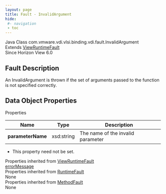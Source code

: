 ```yaml
---
layout: page
title: Fault - InvalidArgument
hide:
 #- navigation
 - toc
---
```






Java Class
    com.vmware.vdi.vlsi.binding.vdi.fault.InvalidArgument  
Extends
     [ViewRuntimeFault](vdi.fault.ViewRuntimeFault.md)  
Since 
    Horizon View 6.0

## Fault Description 

An InvalidArgument is thrown if the set of arguments passed to the function is not specified correctly. 

## Data Object Properties

Properties

Name |  Type |  Description   
---|---|---  
**parameterName**|  xsd:string|  The name of the invalid parameter   


* This property need not be set.

  
Properties inherited from [ViewRuntimeFault](vdi.fault.ViewRuntimeFault.md)  
[errorMessage](vdi.fault.ViewRuntimeFault.md#errorMessage)  
Properties inherited from [RuntimeFault](vmodl.RuntimeFault.md)  
None  
Properties inherited from [MethodFault](vmodl.MethodFault.md)  
None  
  
  

  
  

